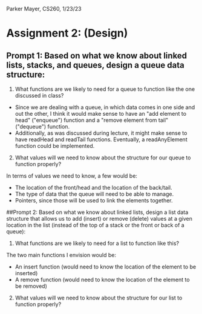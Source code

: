 Parker Mayer, CS260, 1/23/23

# Assignment 2: (Design)

## Prompt 1: Based on what we know about linked lists, stacks, and queues, design a queue data structure:
1. What functions are we likely to need for a queue to function like the one discussed in class?

- Since we are dealing with a queue, in which data comes in one side and out the other, I think it would make sense to have an "add element to head" ("enqueue") function and a "remove element from tail" ("dequeue") function.
- Additionally, as was discussed during lecture, it might make sense to have readHead and readTail functions. Eventually, a readAnyElement function could be implemented.

2. What values will we need to know about the structure for our queue to function properly?

In terms of values we need to know, a few would be:
- The location of the front/head and the location of the back/tail.
- The type of data that the queue will need to be able to manage.
- Pointers, since those will be used to link the elements together.

##Prompt 2: Based on what we know about linked lists, design a list data structure that allows us to add (insert) or remove (delete) values at a given location in the list (instead of the top of a stack or the front or back of a queue):
1. What functions are we likely to need for a list to function like this?

The two main functions I envision would be:
- An insert function (would need to know the location of the element to be inserted)
- A remove function (would need to know the location of the element to be removed)

2. What values will we need to know about the structure for our list to function properly?

